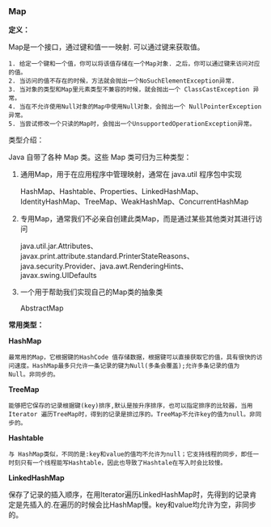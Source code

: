 ### Map

**定义：**

Map是一个接口，通过键和值一一映射. 可以通过键来获取值。

```
1. 给定一个键和一个值，你可以将该值存储在一个Map对象. 之后，你可以通过键来访问对应的值。
2. 当访问的值不存在的时候，方法就会抛出一个NoSuchElementException异常.
3. 当对象的类型和Map里元素类型不兼容的时候，就会抛出一个 ClassCastException 异常。
4. 当在不允许使用Null对象的Map中使用Null对象，会抛出一个 NullPointerException 异常。
5. 当尝试修改一个只读的Map时，会抛出一个UnsupportedOperationException异常。
```



类型介绍：

Java 自带了各种 Map 类。这些 Map 类可归为三种类型：

1. 通用Map，用于在应用程序中管理映射，通常在 java.util 程序包中实现

   HashMap、Hashtable、Properties、LinkedHashMap、IdentityHashMap、TreeMap、WeakHashMap、ConcurrentHashMap

2. 专用Map，通常我们不必亲自创建此类Map，而是通过某些其他类对其进行访问

   java.util.jar.Attributes、javax.print.attribute.standard.PrinterStateReasons、java.security.Provider、java.awt.RenderingHints、javax.swing.UIDefaults

3. 一个用于帮助我们实现自己的Map类的抽象类

   AbstractMap

**常用类型：**

**HashMap**

	最常用的Map，它根据键的HashCode 值存储数据，根据键可以直接获取它的值，具有很快的访问速度。HashMap最多只允许一条记录的键为Null(多条会覆盖);允许多条记录的值为 Null。非同步的。

**TreeMap**

	能够把它保存的记录根据键(key)排序,默认是按升序排序，也可以指定排序的比较器，当用Iterator 遍历TreeMap时，得到的记录是排过序的。TreeMap不允许key的值为null。非同步的。 

**Hashtable**

	与 HashMap类似，不同的是:key和value的值均不允许为null；它支持线程的同步，即任一时刻只有一个线程能写Hashtable，因此也导致了Hashtale在写入时会比较慢。 

**LinkedHashMap**

保存了记录的插入顺序，在用Iterator遍历LinkedHashMap时，先得到的记录肯定是先插入的.在遍历的时候会比HashMap慢。key和value均允许为空，非同步的。 

